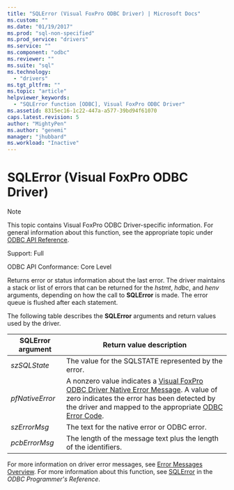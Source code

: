 ```yaml
---
title: "SQLError (Visual FoxPro ODBC Driver) | Microsoft Docs"
ms.custom: ""
ms.date: "01/19/2017"
ms.prod: "sql-non-specified"
ms.prod_service: "drivers"
ms.service: ""
ms.component: "odbc"
ms.reviewer: ""
ms.suite: "sql"
ms.technology: 
  - "drivers"
ms.tgt_pltfrm: ""
ms.topic: "article"
helpviewer_keywords: 
  - "SQLError function [ODBC], Visual FoxPro ODBC Driver"
ms.assetid: 8315ec16-1c22-447a-a577-39bd94f61070
caps.latest.revision: 5
author: "MightyPen"
ms.author: "genemi"
manager: "jhubbard"
ms.workload: "Inactive"
---
```

# SQLError (Visual FoxPro ODBC Driver)
> [!NOTE]  
>  This topic contains Visual FoxPro ODBC Driver-specific information. For general information about this function, see the appropriate topic under [ODBC API Reference](../../odbc/reference/syntax/odbc-api-reference.md).  
  
 Support: Full  
  
 ODBC API Conformance: Core Level  
  
 Returns error or status information about the last error. The driver maintains a stack or list of errors that can be returned for the *hstmt*, *hdbc*, and *henv* arguments, depending on how the call to **SQLError** is made. The error queue is flushed after each statement.  
  
 The following table describes the **SQLError** arguments and return values used by the driver.  
  
|SQLError argument|Return value description|  
|-----------------------|------------------------------|  
|*szSQLState*|The value for the SQLSTATE represented by the error.|  
|*pfNativeError*|A nonzero value indicates a [Visual FoxPro ODBC Driver Native Error Message](../../odbc/microsoft/visual-foxpro-odbc-driver-native-error-messages.md). A value of zero indicates the error has been detected by the driver and mapped to the appropriate [ODBC Error Code](../../odbc/microsoft/odbc-error-codes-visual-foxpro-odbc-driver.md).|  
|*szErrorMsg*|The text for the native error or ODBC error.|  
|*pcbErrorMsg*|The length of the message text plus the length of the identifiers.|  
  
 For more information on driver error messages, see [Error Messages Overview](../../odbc/microsoft/error-messages-visual-foxpro-odbc-driver.md). For more information about this function, see [SQLError](../../odbc/reference/syntax/sqlerror-function.md) in the *ODBC Programmer's Reference*.
